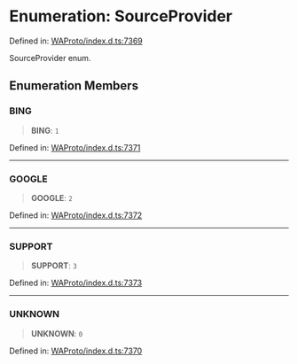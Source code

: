 # Enumeration: SourceProvider

Defined in: [WAProto/index.d.ts:7369](https://github.com/Fokusdotid/bail/blob/cf6cc85134e12081bc635cea02cc0eee74033a81/WAProto/index.d.ts#L7369)

SourceProvider enum.

## Enumeration Members

### BING

> **BING**: `1`

Defined in: [WAProto/index.d.ts:7371](https://github.com/Fokusdotid/bail/blob/cf6cc85134e12081bc635cea02cc0eee74033a81/WAProto/index.d.ts#L7371)

***

### GOOGLE

> **GOOGLE**: `2`

Defined in: [WAProto/index.d.ts:7372](https://github.com/Fokusdotid/bail/blob/cf6cc85134e12081bc635cea02cc0eee74033a81/WAProto/index.d.ts#L7372)

***

### SUPPORT

> **SUPPORT**: `3`

Defined in: [WAProto/index.d.ts:7373](https://github.com/Fokusdotid/bail/blob/cf6cc85134e12081bc635cea02cc0eee74033a81/WAProto/index.d.ts#L7373)

***

### UNKNOWN

> **UNKNOWN**: `0`

Defined in: [WAProto/index.d.ts:7370](https://github.com/Fokusdotid/bail/blob/cf6cc85134e12081bc635cea02cc0eee74033a81/WAProto/index.d.ts#L7370)
